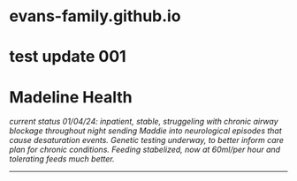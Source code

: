 # evans-family.github.io

# test update 001

# Madeline Health

*current status 01/04/24: inpatient, stable, struggeling with chronic airway blockage throughout night sending Maddie into neurological episodes that cause desaturation events. Genetic testing underway, to better inform care plan for chronic conditions. Feeding stabelized, now at 60ml/per hour and tolerating feeds much better.*

---

